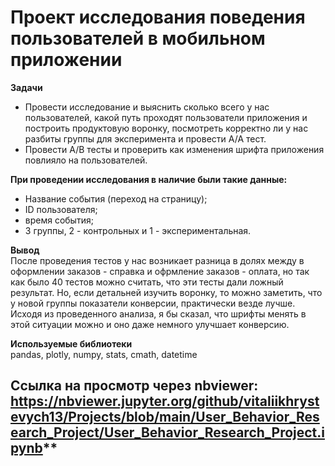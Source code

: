 # Проект исследования поведения пользователей в мобильном приложении  

**Задачи**  
- Провести исследование и выяснить сколько всего у нас пользователей, какой путь проходят пользователи приложения и построить продуктовую воронку, посмотреть корректно ли у нас разбиты группы для эксперимента и провести А/А тест.  
- Провести А/В тесты и проверить как изменения шрифта приложения повлияло на пользователей.  

**При проведении исследования в наличие были такие данные:**  

- Название события (переход на страницу);  
- ID пользователя;  
- время события;  
- 3 группы, 2 - контрольных и 1 - экспериментальная. 

**Вывод**   
После проведения тестов у нас возникает разница в долях между в оформлении заказов - справка и офрмление заказов - оплата, но так как было 40 тестов можно считать, что эти тесты дали ложный результат. Но, если детальней изучить воронку, то можно заметить, что у новой группы показатели конверсии, практически везде лучше. Исходя из проведенного анализа, я бы сказал, что шрифты менять в этой ситуации можно и оно даже немного улучшает конверсию.

**Используемые библиотеки**  
pandas, plotly, numpy, stats, cmath, datetime

## Ссылка на просмотр через nbviewer: https://nbviewer.jupyter.org/github/vitaliikhrystevych13/Projects/blob/main/User_Behavior_Research_Project/User_Behavior_Research_Project.ipynb**  

